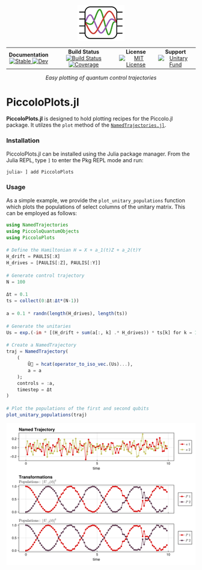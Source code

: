 <!--```@raw html-->
<div align="center">
  <a href="https://github.com/harmoniqs/Piccolo.jl">
    <img src="assets/logo.svg" alt="logo" width="25%"/>
  </a> 
</div>

<div align="center">
  <table>
    <tr>
      <td align="center">
        <b>Documentation</b>
        <br>
        <a href="https://docs.harmoniqs.co/PiccoloPlots/stable/">
          <img src="https://img.shields.io/badge/docs-stable-blue.svg" alt="Stable"/>
        </a>
        <a href="https://docs.harmoniqs.co/PiccoloPlots/dev/">
          <img src="https://img.shields.io/badge/docs-dev-blue.svg" alt="Dev"/>
        </a>
      </td>
      <td align="center">
        <b>Build Status</b>
        <br>
        <a href="https://github.com/harmoniqs/PiccoloPlots.jl/actions/workflows/CI.yml?query=branch%3Amain">
          <img src="https://github.com/harmoniqs/PiccoloPlots.jl/actions/workflows/CI.yml/badge.svg?branch=main" alt="Build Status"/>
        </a>
        <a href="https://codecov.io/gh/harmoniqs/PiccoloPlots.jl">
          <img src="https://codecov.io/gh/harmoniqs/PiccoloPlots.jl/branch/main/graph/badge.svg" alt="Coverage"/>
        </a>
      </td>
      <td align="center">
        <b>License</b>
        <br>
        <a href="https://opensource.org/licenses/MIT">
          <img src="https://img.shields.io/badge/License-MIT-yellow.svg" alt="MIT License"/>
        </a>
      </td>
      <td align="center">
        <b>Support</b>
        <br>
        <a href="https://unitary.fund">
          <img src="https://img.shields.io/badge/Supported%20By-Unitary%20Fund-FFFF00.svg" alt="Unitary Fund"/>
        </a>
      </td>
    </tr>
  </table>
</div>

<div align="center">
  <i>Easy plotting of quantum control trajectories</i>
  <br>
</div>
<!--```-->

# PiccoloPlots.jl

**PiccoloPlots.jl** is designed to hold plotting recipes for the Piccolo.jl package. It utilzes the `plot` method of the [`NamedTrajectories.jl`](https://github.com/harmoniqs/NamedTrajectories.jl).

### Installation
PiccoloPlots.jl can be installed using the Julia package manager. From the Julia REPL, type `]` to enter the Pkg REPL mode and run:

```julia
julia> ] add PiccoloPlots
```

### Usage
As a simple example, we provide the `plot_unitary_populations` function which plots the populations of select columns of the unitary matrix. This can be employed as follows:

```julia
using NamedTrajectories
using PiccoloQuantumObjects
using PiccoloPlots

# Define the Hamiltonian H = X + a_1(t)Z + a_2(t)Y
H_drift = PAULIS[:X]
H_drives = [PAULIS[:Z], PAULIS[:Y]]

# Generate control trajectory 
N = 100

Δt = 0.1
ts = collect(0:Δt:Δt*(N-1))

a = 0.1 * randn(length(H_drives), length(ts))

# Generate the unitaries
Us = exp.(-im * [(H_drift + sum(a[:, k] .* H_drives)) * ts[k] for k = 1:N])

# Create a NamedTrajectory
traj = NamedTrajectory(
    (
        Ũ⃗ = hcat(operator_to_iso_vec.(Us)...),
        a = a
    );
    controls = :a,
    timestep = Δt
)

# Plot the populations of the first and second qubits
plot_unitary_populations(traj)
```
![](assets/unitary_populations.png)
